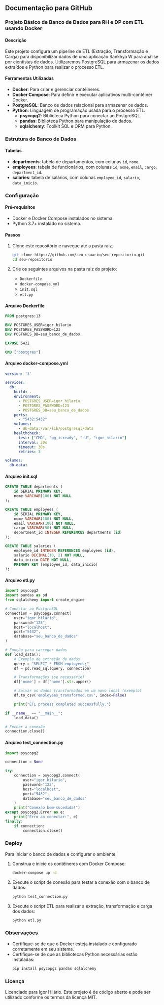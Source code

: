 ## Documentação para GitHub

### Projeto Básico de Banco de Dados para RH e DP com ETL usando Docker

#### Descrição

Este projeto configura um pipeline de ETL (Extração, Transformação e Carga) para disponibilizar dados de uma aplicação Sankhya W para análise por cientistas de dados. Utilizaremos PostgreSQL para armazenar os dados extraídos e Python para realizar o processo ETL.

#### Ferramentas Utilizadas

- **Docker**: Para criar e gerenciar contêineres.
- **Docker Compose**: Para definir e executar aplicativos multi-contêiner Docker.
- **PostgreSQL**: Banco de dados relacional para armazenar os dados.
- **Python**: Linguagem de programação usada para o processo ETL.
  - **psycopg2**: Biblioteca Python para conectar ao PostgreSQL.
  - **pandas**: Biblioteca Python para manipulação de dados.
  - **sqlalchemy**: Toolkit SQL e ORM para Python.

### Estrutura do Banco de Dados

#### Tabelas

- **departments**: tabela de departamentos, com colunas `id`, `nome`.
- **employees**: tabela de funcionários, com colunas `id`, `nome`, `email`, `cargo`, `department_id`.
- **salaries**: tabela de salários, com colunas `employee_id`, `salario`, `data_inicio`.

### Configuração

#### Pré-requisitos

- Docker e Docker Compose instalados no sistema.
- Python 3.7+ instalado no sistema.

#### Passos

1. Clone este repositório e navegue até a pasta raiz.
   ```sh
   git clone https://github.com/seu-usuario/seu-repositorio.git
   cd seu-repositorio
   ```

2. Crie os seguintes arquivos na pasta raiz do projeto:
   - `Dockerfile`
   - `docker-compose.yml`
   - `init.sql`
   - `etl.py`

#### Arquivo Dockerfile

```dockerfile
FROM postgres:13

ENV POSTGRES_USER=igor_hilario
ENV POSTGRES_PASSWORD=123
ENV POSTGRES_DB=seu_banco_de_dados

EXPOSE 5432

CMD ["postgres"]
```

#### Arquivo docker-compose.yml

```yaml
version: '3'

services:
  db:
    build: .
    environment:
      - POSTGRES_USER=igor_hilario
      - POSTGRES_PASSWORD=123
      - POSTGRES_DB=seu_banco_de_dados
    ports:
      - "5432:5432"
    volumes:
      - db-data:/var/lib/postgresql/data
    healthcheck:
      test: ["CMD", "pg_isready", "-U", "igor_hilario"]
      interval: 30s
      timeout: 30s
      retries: 3

volumes:
  db-data:
```

#### Arquivo init.sql

```sql
CREATE TABLE departments (
    id SERIAL PRIMARY KEY,
    nome VARCHAR(100) NOT NULL
);

CREATE TABLE employees (
    id SERIAL PRIMARY KEY,
    nome VARCHAR(100) NOT NULL,
    email VARCHAR(100) NOT NULL,
    cargo VARCHAR(50) NOT NULL,
    department_id INTEGER REFERENCES departments (id)
);

CREATE TABLE salaries (
    employee_id INTEGER REFERENCES employees (id),
    salario DECIMAL(10, 2) NOT NULL,
    data_inicio DATE NOT NULL,
    PRIMARY KEY (employee_id, data_inicio)
);
```

#### Arquivo etl.py

```python
import psycopg2
import pandas as pd
from sqlalchemy import create_engine

# Conectar ao PostgreSQL
connection = psycopg2.connect(
    user="igor_hilario",
    password="123",
    host="localhost",
    port="5432",
    database="seu_banco_de_dados"
)

# Função para carregar dados
def load_data():
    # Exemplo de extração de dados
    query = "SELECT * FROM employees;"
    df = pd.read_sql(query, connection)

    # Transformações (se necessário)
    df['nome'] = df['nome'].str.upper()

    # Salvar os dados transformados em um novo local (exemplo)
    df.to_csv('employees_transformed.csv', index=False)

    print("ETL process completed successfully.")

if __name__ == "__main__":
    load_data()

# Fechar a conexão
connection.close()
```

#### Arquivo test_connection.py

```python
import psycopg2

connection = None

try:
    connection = psycopg2.connect(
        user="igor_hilario",
        password="123",
        host="localhost",
        port="5432",
        database="seu_banco_de_dados"
    )
    print("Conexão bem-sucedida!")
except psycopg2.Error as e:
    print("Erro ao conectar:", e)
finally:
    if connection:
        connection.close()
```

### Deploy

Para iniciar o banco de dados e configurar o ambiente

1. Construa e inicie os contêineres com Docker Compose:
   ```sh
   docker-compose up -d
   ```

2. Execute o script de conexão para testar a conexão com o banco de dados:
   ```sh
   python test_connection.py
   ```

3. Execute o script ETL para realizar a extração, transformação e carga dos dados:
   ```sh
   python etl.py
   ```

### Observações

- Certifique-se de que o Docker esteja instalado e configurado corretamente em seu sistema.
- Certifique-se de que as bibliotecas Python necessárias estão instaladas:
  ```sh
  pip install psycopg2 pandas sqlalchemy
  ```

### Licença

Licenciado para Igor Hilário. Este projeto é de código aberto e pode ser utilizado conforme os termos da licença MIT.